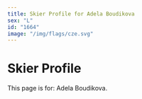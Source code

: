 ```yaml
---
title: Skier Profile for Adela Boudikova
sex: "L"
id: "1664"
image: "/img/flags/cze.svg" 
---
```


# Skier Profile

This page is for: Adela Boudikova.
    